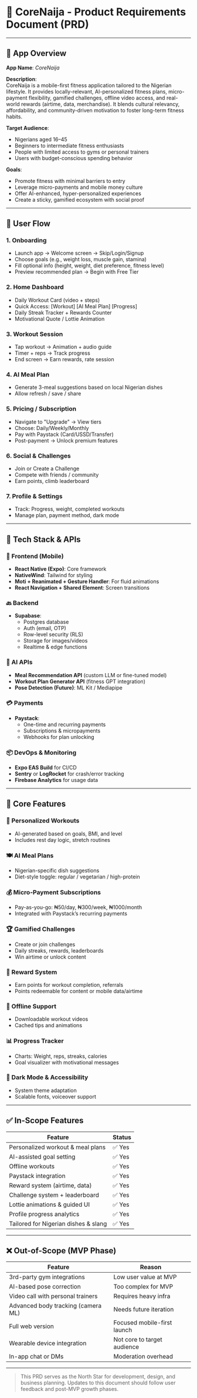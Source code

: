 # 💪 CoreNaija - Product Requirements Document (PRD)

---

## 📱 App Overview

**App Name**: *CoreNaija*

**Description**:  
CoreNaija is a mobile-first fitness application tailored to the Nigerian lifestyle. It provides locally-relevant, AI-personalized fitness plans, micro-payment flexibility, gamified challenges, offline video access, and real-world rewards (airtime, data, merchandise). It blends cultural relevancy, affordability, and community-driven motivation to foster long-term fitness habits.

**Target Audience**:
- Nigerians aged 16–45
- Beginners to intermediate fitness enthusiasts
- People with limited access to gyms or personal trainers
- Users with budget-conscious spending behavior

**Goals**:
- Promote fitness with minimal barriers to entry
- Leverage micro-payments and mobile money culture
- Offer AI-enhanced, hyper-personalized experiences
- Create a sticky, gamified ecosystem with social proof

---

## 🧭 User Flow

### 1. **Onboarding**
- Launch app → Welcome screen → Skip/Login/Signup
- Choose goals (e.g., weight loss, muscle gain, stamina)
- Fill optional info (height, weight, diet preference, fitness level)
- Preview recommended plan → Begin with Free Tier

### 2. **Home Dashboard**
- Daily Workout Card (video + steps)
- Quick Access: [Workout] [AI Meal Plan] [Progress]
- Daily Streak Tracker + Rewards Counter
- Motivational Quote / Lottie Animation

### 3. **Workout Session**
- Tap workout → Animation + audio guide
- Timer + reps → Track progress
- End screen → Earn rewards, rate session

### 4. **AI Meal Plan**
- Generate 3-meal suggestions based on local Nigerian dishes
- Allow refresh / save / share

### 5. **Pricing / Subscription**
- Navigate to "Upgrade" → View tiers
- Choose: Daily/Weekly/Monthly
- Pay with Paystack (Card/USSD/Transfer)
- Post-payment → Unlock premium features

### 6. **Social & Challenges**
- Join or Create a Challenge
- Compete with friends / community
- Earn points, climb leaderboard

### 7. **Profile & Settings**
- Track: Progress, weight, completed workouts
- Manage plan, payment method, dark mode

---

## 🧱 Tech Stack & APIs

### 🔧 Frontend (Mobile)
- **React Native (Expo)**: Core framework
- **NativeWind**: Tailwind for styling
- **Moti + Reanimated + Gesture Handler**: For fluid animations
- **React Navigation + Shared Element**: Screen transitions

### 🔙 Backend
- **Supabase**:
  - Postgres database
  - Auth (email, OTP)
  - Row-level security (RLS)
  - Storage for images/videos
  - Realtime & edge functions

### 🧠 AI APIs
- **Meal Recommendation API** (custom LLM or fine-tuned model)
- **Workout Plan Generator API** (fitness GPT integration)
- **Pose Detection (Future)**: ML Kit / Mediapipe

### 💳 Payments
- **Paystack**:
  - One-time and recurring payments
  - Subscriptions & micropayments
  - Webhooks for plan unlocking

### 📦 DevOps & Monitoring
- **Expo EAS Build** for CI/CD
- **Sentry** or **LogRocket** for crash/error tracking
- **Firebase Analytics** for usage data

---

## 🔑 Core Features

### 🎯 Personalized Workouts
- AI-generated based on goals, BMI, and level
- Includes rest day logic, stretch routines

### 🍽️ AI Meal Plans
- Nigerian-specific dish suggestions
- Diet-style toggle: regular / vegetarian / high-protein

### 💰 Micro-Payment Subscriptions
- Pay-as-you-go: ₦50/day, ₦300/week, ₦1000/month
- Integrated with Paystack’s recurring payments

### 🏆 Gamified Challenges
- Create or join challenges
- Daily streaks, rewards, leaderboards
- Win airtime or unlock content

### 🏅 Reward System
- Earn points for workout completion, referrals
- Points redeemable for content or mobile data/airtime

### 🧘 Offline Support
- Downloadable workout videos
- Cached tips and animations

### 📊 Progress Tracker
- Charts: Weight, reps, streaks, calories
- Goal visualizer with motivational messages

### 🌙 Dark Mode & Accessibility
- System theme adaptation
- Scalable fonts, voiceover support

---

## ✅ In-Scope Features

| Feature                               | Status   |
|---------------------------------------|----------|
| Personalized workout & meal plans     | ✅ Yes   |
| AI-assisted goal setting              | ✅ Yes   |
| Offline workouts                      | ✅ Yes   |
| Paystack integration                  | ✅ Yes   |
| Reward system (airtime, data)         | ✅ Yes   |
| Challenge system + leaderboard        | ✅ Yes   |
| Lottie animations & guided UI         | ✅ Yes   |
| Profile progress analytics            | ✅ Yes   |
| Tailored for Nigerian dishes & slang  | ✅ Yes   |

---

## ❌ Out-of-Scope (MVP Phase)

| Feature                               | Reason                         |
|---------------------------------------|--------------------------------|
| 3rd-party gym integrations            | Low user value at MVP          |
| AI-based pose correction              | Too complex for MVP            |
| Video call with personal trainers     | Requires heavy infra           |
| Advanced body tracking (camera ML)    | Needs future iteration         |
| Full web version                      | Focused mobile-first launch    |
| Wearable device integration           | Not core to target audience    |
| In-app chat or DMs                    | Moderation overhead            |

---

> This PRD serves as the North Star for development, design, and business planning. Updates to this document should follow user feedback and post-MVP growth phases.
